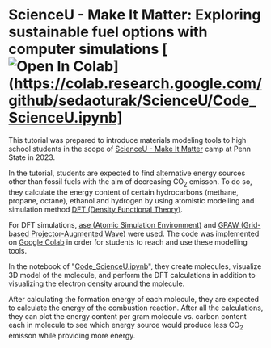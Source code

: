 # ScienceU - Make It Matter: Exploring sustainable fuel options with computer simulations [![Open In Colab](https://colab.research.google.com/assets/colab-badge.svg)](https://colab.research.google.com/github/sedaoturak/ScienceU/Code_ScienceU.ipynb]

This tutorial was prepared to introduce materials modeling tools to high school students in the scope of [ScienceU - Make It Matter](https://science.psu.edu/outreach/scienceu/makeitmatter) camp at Penn State in 2023.

In the tutorial, students are expected to find alternative energy sources other than fossil fuels with the aim of decreasing CO<sub>2</sub> emisson. To do so, they calculate the energy content of certain hydrocarbons (methane, propane, octane), ethanol and hydrogen by using atomistic modelling and simulation method [DFT (Density Functional Theory)](https://en.wikipedia.org/wiki/Density_functional_theory).

For DFT simulations, [ase (Atomic Simulation Environment)](https://wiki.fysik.dtu.dk/ase/) and [GPAW (Grid-based Projector-Augmented Wave)](https://wiki.fysik.dtu.dk/gpaw/index.html) were used. The code was implemented on [Google Colab](https://colab.google/) in order for students to reach and use these modelling tools.

In the notebook of "[Code_ScienceU.ipynb](https://github.com/sedaoturak/ScienceU/blob/main/Code_ScienceU.ipynb)", they create molecules, visualize 3D model of the molecule, and perform the DFT calculations in addition to visualizing the electron density around the molecule.

After calculating the formation energy of each molecule, they are expected to calculate the energy of the combustion reaction. After all the calculations, they can plot the energy content per gram molecule vs. carbon content each in molecule to see which energy source would produce less CO<sub>2</sub> emisson while providing more energy.
